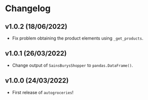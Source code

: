 # Changelog

## v1.0.2 (18/06/2022)

- Fix problem obtaining the product elements using `_get_products`.

## v1.0.1 (26/03/2022)

- Change output of `SainsBurysShopper` to `pandas.DataFrame()`.

## v1.0.0 (24/03/2022)

- First release of `autogroceries`!
